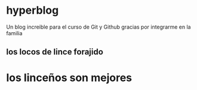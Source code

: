 # hyperblog
Un blog increible para el curso de Git y Github
gracias por integrarme en la familia 


## los locos de lince forajido
# los linceños son mejores